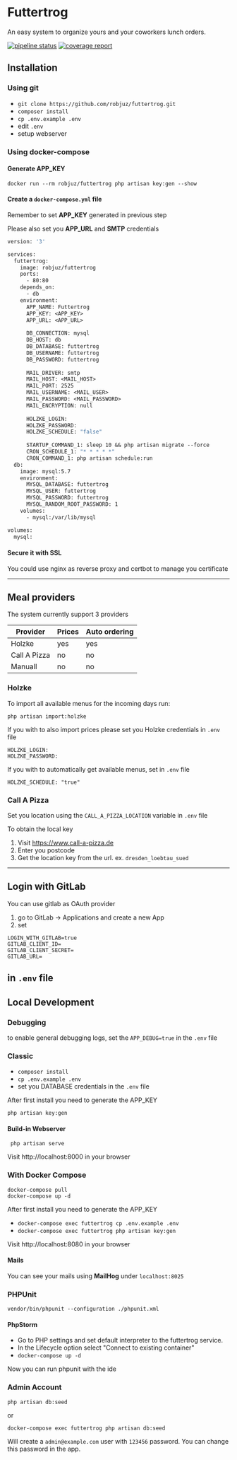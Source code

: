 # Futtertrog

An easy system to organize yours and your coworkers lunch orders.


[![pipeline status](https://git.hw.ag/helmundwalter/futtertrog/badges/master/pipeline.svg)](https://git.hw.ag/helmundwalter/futtertrog/-/commits/master)
[![coverage report](https://git.hw.ag/helmundwalter/futtertrog/badges/master/coverage.svg)](https://git.hw.ag/helmundwalter/futtertrog/-/commits/master)

## Installation

### Using git

* ```git clone https://github.com/robjuz/futtertrog.git```
* ```composer install```
* ```cp .env.example .env```
* edit `.env`
* setup webserver


### Using docker-compose

#### Generate APP_KEY
    docker run --rm robjuz/futtertrog php artisan key:gen --show

#### Create a `docker-compose.yml` file

Remember to set __APP_KEY__ generated in previous step

Please also set you __APP_URL__ and __SMTP__ credentials

```dockerfile
version: '3'

services:
  futtertrog:
    image: robjuz/futtertrog
    ports:
      - 80:80
    depends_on:
      - db
    environment:
      APP_NAME: Futtertrog
      APP_KEY: <APP_KEY>
      APP_URL: <APP_URL>
      
      DB_CONNECTION: mysql
      DB_HOST: db
      DB_DATABASE: futtertrog
      DB_USERNAME: futtertrog
      DB_PASSWORD: futtertrog
      
      MAIL_DRIVER: smtp
      MAIL_HOST: <MAIL_HOST>
      MAIL_PORT: 2525
      MAIL_USERNAME: <MAIL_USER>
      MAIL_PASSWORD: <MAIL_PASSWORD>
      MAIL_ENCRYPTION: null
      
      HOLZKE_LOGIN: 
      HOLZKE_PASSWORD: 
      HOLZKE_SCHEDULE: "false"
      
      STARTUP_COMMAND_1: sleep 10 && php artisan migrate --force
      CRON_SCHEDULE_1: "* * * * *"
      CRON_COMMAND_1: php artisan schedule:run
  db:
    image: mysql:5.7
    environment:
      MYSQL_DATABASE: futtertrog
      MYSQL_USER: futtertrog
      MYSQL_PASSWORD: futtertrog
      MYSQL_RANDOM_ROOT_PASSWORD: 1
    volumes:
      - mysql:/var/lib/mysql

volumes:
  mysql:
```

#### Secure it with SSL

You could use nginx as reverse proxy and certbot to manage you certificate

---

## Meal providers

The system currently support 3 providers

| Provider | Prices | Auto ordering |
| -------- | ------ | ------------- |
| Holzke | yes  | yes |
| Call A Pizza | no | no
| Manuall | no | no

### Holzke

To import all available menus for the incoming days run:

    php artisan import:holzke

If you with to also import prices please set you Holzke credentials in `.env` file

    HOLZKE_LOGIN: 
    HOLZKE_PASSWORD: 

If you with to automatically get available menus, set in `.env` file

    HOLZKE_SCHEDULE: "true"    

### Call A Pizza

Set you location using the `CALL_A_PIZZA_LOCATION` variable  in `.env` file

To obtain the local key
1) Visit https://www.call-a-pizza.de
2) Enter you postcode
3) Get the location key from the url. ex. `dresden_loebtau_sued`

---

## Login with GitLab

You can use gitlab as OAuth provider
1. go to GitLab -> Applications and create a new App
2. set
```
LOGIN_WITH_GITLAB=true
GITLAB_CLIENT_ID=
GITLAB_CLIENT_SECRET=
GITLAB_URL=
```
in `.env` file
---

## Local Development

### Debugging
to enable general debugging logs, set the `APP_DEBUG=true` in the `.env` file

### Classic
* `composer install`
* `cp .env.example .env`
* set you DATABASE credentials in the `.env` file

After first install you need to generate the APP_KEY

```php artisan key:gen```

#### Build-in Webserver
``` php artisan serve```

Visit http://localhost:8000 in your browser

### With Docker Compose

    docker-compose pull
    docker-compose up -d

After first install you need to generate the APP_KEY

* `docker-compose exec futtertrog cp .env.example .env`
* `docker-compose exec futtertrog php artisan key:gen`


Visit http://localhost:8080 in your browser

#### Mails

You can see your mails using __MailHog__ under ```localhost:8025```

### PHPUnit

```vendor/bin/phpunit --configuration ./phpunit.xml```

#### PhpStorm
* Go to PHP settings and set default interpreter to the futtertrog service.
* In the Lifecycle option select "Connect to existing container" 
* `docker-compose up -d`

Now you can run phpunit with the ide

### Admin Account
    php artisan db:seed

or

    docker-compose exec futtertrog php artisan db:seed


Will create a `admin@example.com` user with `123456` password. You can change this password in the app.
